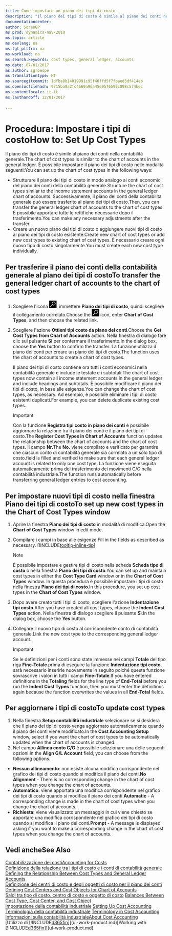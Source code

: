 ```yaml
---
title: Come impostare un piano dei tipi di costo
description: "Il piano dei tipi di costo è simile al piano dei conti nella contabilità generale."
documentationcenter: 
author: SorenGP
ms.prod: dynamics-nav-2018
ms.topic: article
ms.devlang: na
ms.tgt_pltfrm: na
ms.workload: na
ms.search.keywords: cost types, general ledger, accounts
ms.date: 07/01/2017
ms.author: sgroespe
ms.translationtype: HT
ms.sourcegitcommit: 1dfba8b14019991c95f40ffd5f7fbaed5df414eb
ms.openlocfilehash: 9715ba8a2fc4669a96a45d0576599c898c574bec
ms.contentlocale: it-it
ms.lasthandoff: 12/01/2017

---
```

# <a name="how-to-set-up-cost-types"></a><span data-ttu-id="d3879-103">Procedura: Impostare i tipi di costo</span><span class="sxs-lookup"><span data-stu-id="d3879-103">How to: Set Up Cost Types</span></span>
<span data-ttu-id="d3879-104">Il piano dei tipi di costo è simile al piano dei conti nella contabilità generale.</span><span class="sxs-lookup"><span data-stu-id="d3879-104">The chart of cost types is similar to the chart of accounts in the general ledger.</span></span> <span data-ttu-id="d3879-105">È possibile impostare il piano dei tipi di costo nelle modalità seguenti:</span><span class="sxs-lookup"><span data-stu-id="d3879-105">You can set up the chart of cost types in the following ways:</span></span>  

-   <span data-ttu-id="d3879-106">Strutturare il piano dei tipi di costo in modo analogo ai conti economici del piano dei conti della contabilità generale.</span><span class="sxs-lookup"><span data-stu-id="d3879-106">Structure the chart of cost types similar to the income statement accounts in the general ledger chart of accounts.</span></span> <span data-ttu-id="d3879-107">Successivamente, il piano dei conti della contabilità generale può essere trasferito al piano dei tipi di costo.</span><span class="sxs-lookup"><span data-stu-id="d3879-107">Then, you can transfer the general ledger chart of accounts to the chart of cost types.</span></span> <span data-ttu-id="d3879-108">È possibile apportare tutte le rettifiche necessarie dopo il trasferimento.</span><span class="sxs-lookup"><span data-stu-id="d3879-108">You can make any necessary adjustments after the transfer.</span></span>  
-   <span data-ttu-id="d3879-109">Creare un nuovo piano dei tipi di costo o aggiungere nuovi tipi di costo al piano dei tipi di costo esistente.</span><span class="sxs-lookup"><span data-stu-id="d3879-109">Create new chart of cost types or add new cost types to existing chart of cost types.</span></span> <span data-ttu-id="d3879-110">È necessario creare ogni nuovo tipo di costo singolarmente.</span><span class="sxs-lookup"><span data-stu-id="d3879-110">You must create each new cost type individually.</span></span>  

## <a name="to-transfer-the-general-ledger-chart-of-accounts-to-the-chart-of-cost-types"></a><span data-ttu-id="d3879-111">Per trasferire il piano dei conti della contabilità generale al piano dei tipi di costo</span><span class="sxs-lookup"><span data-stu-id="d3879-111">To transfer the general ledger chart of accounts to the chart of cost types</span></span>  
1.  <span data-ttu-id="d3879-112">Scegliere l'icona ![Cerca pagina o report](media/ui-search/search_small.png "icona Cerca pagina o report"), immettere **Piano dei tipi di costo**, quindi scegliere il collegamento correlato.</span><span class="sxs-lookup"><span data-stu-id="d3879-112">Choose the ![Search for Page or Report](media/ui-search/search_small.png "Search for Page or Report icon") icon, enter **Chart of Cost Types**, and then choose the related link.</span></span>  
2.  <span data-ttu-id="d3879-113">Scegliere l'azione **Ottieni tipi costo da piano dei conti**.</span><span class="sxs-lookup"><span data-stu-id="d3879-113">Choose the **Get Cost Types from Chart of Accounts** action.</span></span> <span data-ttu-id="d3879-114">Nella finestra di dialogo fare clic sul pulsante **Sì** per confermare il trasferimento.</span><span class="sxs-lookup"><span data-stu-id="d3879-114">In the dialog box, choose the **Yes** button to confirm the transfer.</span></span> <span data-ttu-id="d3879-115">La funzione utilizza il piano dei conti per creare un piano dei tipi di costo.</span><span class="sxs-lookup"><span data-stu-id="d3879-115">The function uses the chart of accounts to create a chart of cost types.</span></span>  

    <span data-ttu-id="d3879-116">Il piano dei tipi di costo contiene ora tutti i conti economici nella contabilità generale e include le testate e i subtotali.</span><span class="sxs-lookup"><span data-stu-id="d3879-116">The chart of cost types now contain all income statement accounts in the general ledger and include headings and subtotals.</span></span> <span data-ttu-id="d3879-117">È possibile modificare il piano dei tipi di costo, in base alle esigenze.</span><span class="sxs-lookup"><span data-stu-id="d3879-117">You can change the chart of cost types, as necessary.</span></span> <span data-ttu-id="d3879-118">Ad esempio, è possibile eliminare i tipi di costo esistenti duplicati.</span><span class="sxs-lookup"><span data-stu-id="d3879-118">For example, you can delete duplicate existing cost types.</span></span>  

    > [!IMPORTANT]  
    >  <span data-ttu-id="d3879-119">Con la funzione **Registra tipi costo in piano dei conti** è possibile aggiornare la relazione tra il piano dei conti e il piano dei tipi di costo.</span><span class="sxs-lookup"><span data-stu-id="d3879-119">The **Register Cost Types in Chart of Accounts** function updates the relationship between the chart of accounts and the chart of cost types.</span></span> <span data-ttu-id="d3879-120">Il campo **Nr.**</span><span class="sxs-lookup"><span data-stu-id="d3879-120">The **No.**</span></span> <span data-ttu-id="d3879-121">viene compilato e verificato per garantire che ciascun conto di contabilità generale sia correlato a un solo tipo di costo.</span><span class="sxs-lookup"><span data-stu-id="d3879-121">field is filled and verified to make sure that each general ledger account is related to only one cost type.</span></span> <span data-ttu-id="d3879-122">La funzione viene eseguita automaticamente prima del trasferimento dei movimenti C/G nella contabilità industriale.</span><span class="sxs-lookup"><span data-stu-id="d3879-122">The function runs automatically before transferring general ledger entries to cost accounting.</span></span>  

## <a name="to-set-up-new-cost-types-in-the-chart-of-cost-types-window"></a><span data-ttu-id="d3879-123">Per impostare nuovi tipi di costo nella finestra Piano dei tipi di costo</span><span class="sxs-lookup"><span data-stu-id="d3879-123">To set up new cost types in the Chart of Cost Types window</span></span>  
1.  <span data-ttu-id="d3879-124">Aprire la finestra **Piano dei tipi di costo** in modalità di modifica.</span><span class="sxs-lookup"><span data-stu-id="d3879-124">Open the **Chart of Cost Types** window in edit mode.</span></span>  
2.  <span data-ttu-id="d3879-125">Compilare i campi in base alle esigenze.</span><span class="sxs-lookup"><span data-stu-id="d3879-125">Fill in the fields as described as necessary.</span></span> [!INCLUDE[tooltip-inline-tip](includes/tooltip-inline-tip_md.md)]

    > [!NOTE]  
    >  <span data-ttu-id="d3879-126">È possibile impostare e gestire tipi di costo nella scheda **Scheda tipo di costo** o nella finestra **Piano dei tipi di costo**.</span><span class="sxs-lookup"><span data-stu-id="d3879-126">You can set up and maintain cost types in either the **Cost Type Card** window or in the **Chart of Cost Types** window.</span></span> <span data-ttu-id="d3879-127">In questa procedura è possibile impostare i tipi di costo nella finestra  **Piano dei tipi di costo**.</span><span class="sxs-lookup"><span data-stu-id="d3879-127">In this procedure, you set up cost types in the **Chart of Cost Types** window.</span></span>

3.  <span data-ttu-id="d3879-128">Dopo avere creato tutti i tipi di costo, scegliere l'azione **Indentazione tipi costo**.</span><span class="sxs-lookup"><span data-stu-id="d3879-128">After you have created all cost types, choose the **Indent Cost Types** action.</span></span> <span data-ttu-id="d3879-129">Nella finestra di dialogo scegliere il pulsante **Sì**.</span><span class="sxs-lookup"><span data-stu-id="d3879-129">In the dialog box, choose the **Yes** button.</span></span>  
4.  <span data-ttu-id="d3879-130">Collegare il nuovo tipo di costo al corrispondente conto di contabilità generale.</span><span class="sxs-lookup"><span data-stu-id="d3879-130">Link the new cost type to the corresponding general ledger account.</span></span>  

    > [!IMPORTANT]  
    >  <span data-ttu-id="d3879-131">Se le definizioni per i conti sono state immesse nei campi **Totale** del tipo riga **Fine-Totale** prima di eseguire la funzione **Indentazione tipi costo**, sarà necessario inserirle nuovamente in seguito poiché questa funzione sovrascrive i valori in tutti i campi **Fine-Totale**.</span><span class="sxs-lookup"><span data-stu-id="d3879-131">If you have entered definitions in the **Totaling** fields for the line type of **End-Total** before you run the **Indent Cost Types** function, then you must enter the definitions again because the function overwrites the values in all **End-Total** fields.</span></span>  

## <a name="to-update-cost-types"></a><span data-ttu-id="d3879-132">Per aggiornare i tipi di costo</span><span class="sxs-lookup"><span data-stu-id="d3879-132">To update cost types</span></span>  
1.  <span data-ttu-id="d3879-133">Nella finestra **Setup contabilità industriale** selezionare se si desidera che il piano dei tipi di costo venga aggiornato automaticamente quando il piano dei conti viene modificato.</span><span class="sxs-lookup"><span data-stu-id="d3879-133">In the **Cost Accounting Setup** window, select if you want the chart of cost types to be automatically updated when the chart of accounts is changed.</span></span>  
2.  <span data-ttu-id="d3879-134">Nel campo **Allinea conto C/G** è possibile selezionare una delle seguenti opzioni.</span><span class="sxs-lookup"><span data-stu-id="d3879-134">In the **Align G/L Account** field, you can choose from the following options.</span></span>  

- <span data-ttu-id="d3879-135">**Nessun allineamento**: non esiste alcuna modifica corrispondente nel grafico dei tipi di costo quando si modifica il piano dei conti.</span><span class="sxs-lookup"><span data-stu-id="d3879-135">**No Alignment** - There is no corresponding change in the chart of cost types when you change the chart of accounts.</span></span>  
- <span data-ttu-id="d3879-136">**Automatico**: viene apportata una modifica corrispondente nel grafico dei tipi di costo quando si modifica il piano dei conti.</span><span class="sxs-lookup"><span data-stu-id="d3879-136">**Automatic** - A corresponding change is made in the chart of cost types when you change the chart of accounts.</span></span>  
- <span data-ttu-id="d3879-137">**Richiesta**: viene visualizzato un messaggio in cui viene chiesto se apportare una modifica corrispondente nel grafico dei tipi di costo quando si modifica il piano dei conti.</span><span class="sxs-lookup"><span data-stu-id="d3879-137">**Prompt** - A message is displayed asking if you want to make a corresponding change in the chart of cost types when you change the chart of accounts.</span></span>  

## <a name="see-also"></a><span data-ttu-id="d3879-138">Vedi anche</span><span class="sxs-lookup"><span data-stu-id="d3879-138">See Also</span></span>  
[<span data-ttu-id="d3879-139">Contabilizzazione dei costi</span><span class="sxs-lookup"><span data-stu-id="d3879-139">Accounting for Costs</span></span>](finance-manage-cost-accounting.md)  
<span data-ttu-id="d3879-140">[Definizione della relazione tra i tipi di costo e i conti di contabilità generale](finance-defining-the-relationship-between-cost-types-and-general-ledger-accounts.md) </span><span class="sxs-lookup"><span data-stu-id="d3879-140">[Defining the Relationship Between Cost Types and General Ledger Accounts](finance-defining-the-relationship-between-cost-types-and-general-ledger-accounts.md) </span></span>  
<span data-ttu-id="d3879-141">[Definizione dei centri di costo e degli oggetti di costo per il piano dei conti](finance-defining-cost-centers-and-cost-objects-for-chart-of-accounts.md) </span><span class="sxs-lookup"><span data-stu-id="d3879-141">[Defining Cost Centers and Cost Objects for Chart of Accounts](finance-defining-cost-centers-and-cost-objects-for-chart-of-accounts.md) </span></span>  
<span data-ttu-id="d3879-142">[Saldi tra tipo di costo, centro di costo e oggetto di costo](finance-balances-between-cost-type-cost-center-and-cost-object.md) </span><span class="sxs-lookup"><span data-stu-id="d3879-142">[Balances Between Cost Type, Cost Center, and Cost Object](finance-balances-between-cost-type-cost-center-and-cost-object.md) </span></span>  
<span data-ttu-id="d3879-143">[Impostazione della contabilità industriale](finance-set-up-cost-accounting.md) </span><span class="sxs-lookup"><span data-stu-id="d3879-143">[Setting Up Cost Accounting](finance-set-up-cost-accounting.md) </span></span>  
<span data-ttu-id="d3879-144">[Terminologia della contabilità industriale](finance-terminology-in-cost-accounting.md) </span><span class="sxs-lookup"><span data-stu-id="d3879-144">[Terminology in Cost Accounting](finance-terminology-in-cost-accounting.md) </span></span>  
[<span data-ttu-id="d3879-145">Informazioni sulla contabilità industriale</span><span class="sxs-lookup"><span data-stu-id="d3879-145">About Cost Accounting</span></span>](finance-about-cost-accounting.md)  
<span data-ttu-id="d3879-146">[Utilizzo di [!INCLUDE[d365fin](includes/d365fin_md.md)]](ui-work-product.md)</span><span class="sxs-lookup"><span data-stu-id="d3879-146">[Working with [!INCLUDE[d365fin](includes/d365fin_md.md)]](ui-work-product.md)</span></span>


